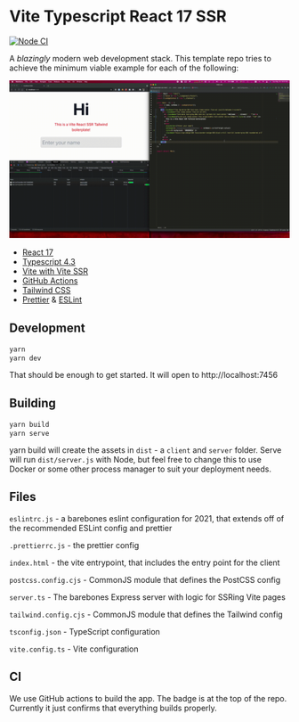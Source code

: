 # Vite Typescript React 17 SSR

[![Node CI](https://github.com/jonluca/vite-typescript-ssr-react/actions/workflows/nodejs.yml/badge.svg)](https://github.com/jonluca/vite-typescript-ssr-react/actions/workflows/nodejs.yml)

A *blazingly* modern web development stack. This template repo tries to achieve the minimum viable example for each of the following:

![video](video.gif)

* [React 17](https://reactjs.org/blog/2020/10/20/react-v17.html)
* [Typescript 4.3](https://devblogs.microsoft.com/typescript/announcing-typescript-4-3-rc/)
* [Vite with Vite SSR](https://vitejs.dev/guide/ssr.html)
* [GitHub Actions](https://github.com/features/actions)
* [Tailwind CSS](https://tailwindui.com/)
* [Prettier](https://prettier.io/) & [ESLint](https://eslint.org/)

## Development

```
yarn
yarn dev
```

That should be enough to get started. It will open to http://localhost:7456

## Building

```
yarn build
yarn serve
```

yarn build will create the assets in `dist` - a `client` and `server` folder. Serve will run `dist/server.js` with Node, but feel free to change this to use Docker or some other process manager to suit your deployment needs.

## Files

`eslintrc.js` - a barebones eslint configuration for 2021, that extends off of the recommended ESLint config and prettier

`.prettierrc.js` - the prettier config

`index.html` - the vite entrypoint, that includes the entry point for the client

`postcss.config.cjs` - CommonJS module that defines the PostCSS config

`server.ts` - The barebones Express server with logic for SSRing Vite pages

`tailwind.config.cjs` - CommonJS module that defines the Tailwind config

`tsconfig.json` - TypeScript configuration

`vite.config.ts` - Vite configuration

## CI

We use GitHub actions to build the app. The badge is at the top of the repo. Currently it just confirms that everything builds properly.